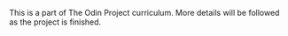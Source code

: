 This is a part of The Odin Project curriculum. More details will be followed as the project is finished.
